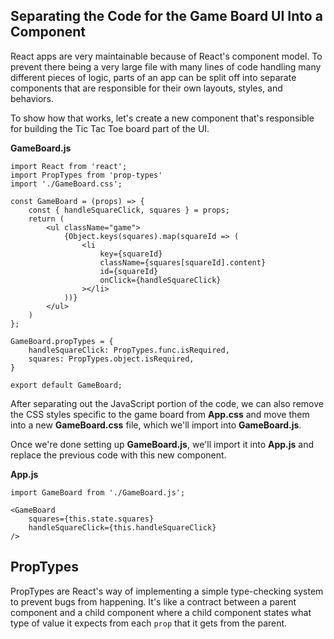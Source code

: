 ## Separating the Code for the Game Board UI Into a Component

React apps are very maintainable because of React's component model. To prevent there being a very large file with many lines of code handling many different pieces of logic, parts of an app can be split off into separate components that are responsible for their own layouts, styles, and behaviors.

To show how that works, let's create a new component that's responsible for building the Tic Tac Toe board part of the UI.

**GameBoard.js**
```
import React from 'react';
import PropTypes from 'prop-types'
import './GameBoard.css';

const GameBoard = (props) => {
    const { handleSquareClick, squares } = props;
    return (
        <ul className="game">
            {Object.keys(squares).map(squareId => (
                <li
                    key={squareId}
                    className={squares[squareId].content}
                    id={squareId}
                    onClick={handleSquareClick}
                ></li>
            ))}
        </ul>
    )
};

GameBoard.propTypes = {
    handleSquareClick: PropTypes.func.isRequired,
    squares: PropTypes.object.isRequired,
}

export default GameBoard;
```

After separating out the JavaScript portion of the code, we can also remove the CSS styles specific to the game board from **App.css** and move them into a new **GameBoard.css** file, which we'll import into **GameBoard.js**.

Once we're done setting up **GameBoard.js**, we'll import it into **App.js** and replace the previous code with this new component.

**App.js**
```
import GameBoard from './GameBoard.js';
```

```
<GameBoard
    squares={this.state.squares}
    handleSquareClick={this.handleSquareClick}
/>
```

## PropTypes
PropTypes are React's way of implementing a simple type-checking system to prevent bugs from happening. It's like a contract between a parent component and a child component where a child component states what type of value it expects from each `prop` that it gets from the parent.
